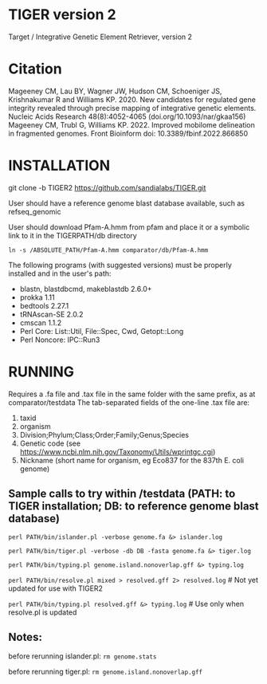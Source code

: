 # TIGER version 2
Target / Integrative Genetic Element Retriever, version 2

# Citation
Mageeney CM, Lau BY, Wagner JW, Hudson CM, Schoeniger JS, Krishnakumar R and Williams KP. 2020. New candidates for regulated gene integrity revealed through precise mapping of integrative genetic elements. Nucleic Acids Research 48(8):4052-4065 (doi.org/10.1093/nar/gkaa156)
Mageeney CM, Trubl G, Williams KP. 2022. Improved mobilome delineation in fragmented genomes. Front Bioinform doi: 10.3389/fbinf.2022.866850

# INSTALLATION
git clone -b TIGER2 https://github.com/sandialabs/TIGER.git

User should have a reference genome blast database available, such as refseq_genomic

User should download Pfam-A.hmm from pfam and place it or a symbolic link to it in the TIGERPATH/db directory

```ln -s /ABSOLUTE_PATH/Pfam-A.hmm comparator/db/Pfam-A.hmm```

The following programs (with suggested versions) must be properly installed and in the user's path:
* blastn, blastdbcmd, makeblastdb 2.6.0+
* prokka 1.11
* bedtools 2.27.1
* tRNAscan-SE 2.0.2
* cmscan 1.1.2
* Perl Core: List::Util, File::Spec, Cwd, Getopt::Long
* Perl Noncore: IPC::Run3

# RUNNING
Requires a .fa file and .tax file in the same folder with the same prefix, as at comparator/testdata
The tab-separated fields of the one-line .tax file are: 
 1. taxid
 2. organism
 3. Division;Phylum;Class;Order;Family;Genus;Species
 4. Genetic code (see https://www.ncbi.nlm.nih.gov/Taxonomy/Utils/wprintgc.cgi)
 5. Nickname (short name for organism, eg Eco837 for the 837th E. coli genome)

## Sample calls to try within /testdata (PATH: to TIGER installation; DB: to reference genome blast database)

```perl PATH/bin/islander.pl -verbose genome.fa &> islander.log```

```perl PATH/bin/tiger.pl -verbose -db DB -fasta genome.fa &> tiger.log```

```perl PATH/bin/typing.pl genome.island.nonoverlap.gff &> typing.log```

```perl PATH/bin/resolve.pl mixed > resolved.gff 2> resolved.log```  # Not yet updated for use with TIGER2

```perl PATH/bin/typing.pl resolved.gff &> typing.log```  # Use only when resolve.pl is updated

## Notes:
before rerunning islander.pl: ```rm genome.stats```

before rerunning tiger.pl: ```rm genome.island.nonoverlap.gff```
